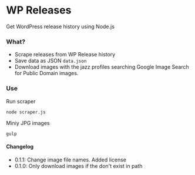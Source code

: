 # WP Releases

Get WordPress release history using Node.js

### What?

- Scrape releases from WP Release history
- Save data as JSON ``data.json``
- Download images with the jazz profiles searching Google Image Search for Public Domain images.

### Use

Run scraper

	node scraper.js

Miniy JPG images
	
	gulp

#### Changelog
- 0.1.1: Change image file names. Added license
- 0.1.0: Only download images if the don't exist in path